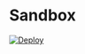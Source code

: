 # Sandbox
[![Deploy](https://github.com/l3alr0g/sandbox.l3alr0g.fr/actions/workflows/deploy.yml/badge.svg)](https://github.com/l3alr0g/sandbox.l3alr0g.fr/actions/workflows/deploy.yml)
